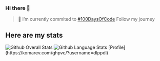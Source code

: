 ### Hi there 👋

<!--
**dlppdl/dlppdl** is a ✨ _special_ ✨ repository because its `README.md` (this file) appears on your GitHub profile.

Here are some ideas to get you started:

- 🔭 I’m currently working on ...
- 🌱 I’m currently learning ...
- 👯 I’m looking to collaborate on ...
- 🤔 I’m looking for help with ...
- 💬 Ask me about ...
- 📫 How to reach me: ...
- 😄 Pronouns: ...
- ⚡ Fun fact: ...
-->
 >🔭 I’m currently commited to [#100DaysOfCode](https://twitter.com/dlppdl00/status/1303897091802935296) Follow my journey
## Here are my stats

<img src="https://github-readme-stats.vercel.app/api?username=dlppdl&show_icons=true&theme=vision-friendly-dark&card_width=445px" alt="Github Overall Stats">

<img src="https://github-readme-stats.vercel.app/api/top-langs/?username=dlppdl&layout=compact&theme=vision-friendly-dark&card_width=445px" alt="Github Language Stats">
[Profile](https://komarev.com/ghpvc/?username=dlppdl)
